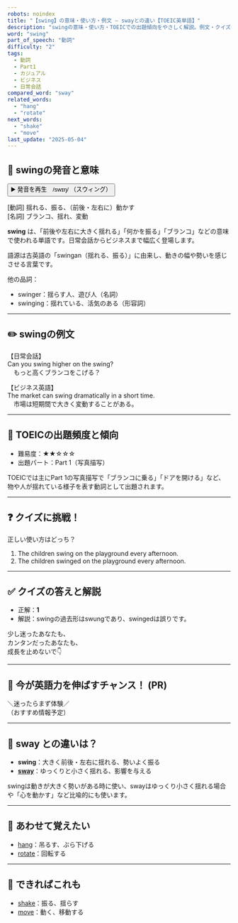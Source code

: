 ```yaml
---
robots: noindex
title: "【swing】の意味・使い方・例文 ― swayとの違い【TOEIC英単語】"
description: "swingの意味・使い方・TOEICでの出題傾向をやさしく解説。例文・クイズ付きでswayとの違いもわかりやすく学べます。"
word: "swing"
part_of_speech: "動詞"
difficulty: "2"
tags:
  - 動詞
  - Part1
  - カジュアル
  - ビジネス
  - 日常会話
compared_word: "sway"
related_words:
  - "hang"
  - "rotate"
next_words:
  - "shake"
  - "move"
last_update: "2025-05-04"
---
```


## 🔰 swingの発音と意味

<button class="play-audio" onclick="playTTS('swing')">
  <span class="play-audio-main">
    ▶️ 発音を再生　/swɪŋ/
  </span>
  <span class="play-audio-sub">
    （スウィング）
  </span>
</button>

[動詞] 揺れる、振る、（前後・左右に）動かす  
[名詞] ブランコ、揺れ、変動

**swing** は、「前後や左右に大きく揺れる」「何かを振る」「ブランコ」などの意味で使われる単語です。日常会話からビジネスまで幅広く登場します。

語源は古英語の「swingan（揺れる、振る）」に由来し、動きの幅や勢いを感じさせる言葉です。

他の品詞：  
- swinger：揺らす人、遊び人（名詞）
- swinging：揺れている、活気のある（形容詞）

---

## ✏️ swingの例文

【日常会話】  
Can you swing higher on the swing?  
　もっと高くブランコをこげる？

【ビジネス英語】  
The market can swing dramatically in a short time.  
　市場は短期間で大きく変動することがある。

---

## 🎯 TOEICの出題頻度と傾向

- 難易度：★★☆☆☆
- 出題パート：Part 1（写真描写）

TOEICでは主にPart 1の写真描写で「ブランコに乗る」「ドアを開ける」など、物や人が揺れている様子を表す動詞として出題されます。

---

## ❓ クイズに挑戦！

正しい使い方はどっち？

1. The children swing on the playground every afternoon.  
2. The children swinged on the playground every afternoon.

---

## ✅ クイズの答えと解説

- 正解：**1**
- 解説：swingの過去形はswungであり、swingedは誤りです。

少し迷ったあなたも、  
カンタンだったあなたも、  
成長を止めないで👇️

---

## 🚀 今が英語力を伸ばすチャンス！ (PR)

<div class="info-center">
＼迷ったらまず体験／<br>  
（おすすめ情報予定）
</div>

---

## 🤔  sway との違いは？

- **swing**：大きく前後・左右に揺れる、勢いよく振る
- **[sway](/sway)**：ゆっくりと小さく揺れる、影響を与える

swingは動きが大きく勢いがある時に使い、swayはゆっくり小さく揺れる場合や「心を動かす」など比喩的にも使います。

---

## 🧩 あわせて覚えたい

- [hang](/hang)：吊るす、ぶら下げる
- [rotate](/rotate)：回転する

---

## 📖 できればこれも

- [shake](/shake)：振る、揺らす
- [move](/move)：動く、移動する

<!-- cvid: aid22_bid39 -->
